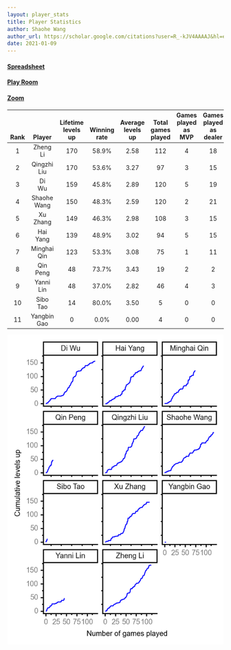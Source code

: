 ```yaml
---
layout: player_stats
title: Player Statistics
author: Shaohe Wang
author_url: https://scholar.google.com/citations?user=R_-kJV4AAAAJ&hl=en
date: 2021-01-09
---
```


#### [Spreadsheet](https://docs.google.com/spreadsheets/d/1So3PBr9gV3I0LzApZOgJlQew2QjM1wAiWhR50rAnHRg/edit#gid=2137801449)
#### [Play Room](https://playingcards.io/a3775q)
#### [Zoom](https://ucsf.zoom.us/j/91360570376?pwd=SmN6aFNPY3UzdEp3M0tmQ1ViUkdQUT09)

<div class="table-wrapper" markdown="block">

| <br><br><br>Rank | <br><br><br>Player | <br> Lifetime <br> levels <br> up | <br><br> Winning <br> rate | <br> Average <br> levels <br> up | <br> Total <br> games <br> played | Games <br> played <br> as <br> MVP | Games <br> played <br> as <br> dealer | N_games <br> short <br> staffed <br> as dealer | Winning <br> rate <br> as <br> dealer |
|:---:|:---:|:---:|:---:|:---:|:---:|:---:|:---:|:---:|:---:|
| 1 | Zheng <br> Li | 170 | 58.9% | 2.58 | 112 | 4 | 18 | 0 | 61.1% |
| 2 | Qingzhi <br> Liu | 170 | 53.6% | 3.27 | 97 | 3 | 15 | 3 | 46.7% |
| 3 | Di <br> Wu | 159 | 45.8% | 2.89 | 120 | 5 | 19 | 0 | 42.1% |
| 4 | Shaohe <br> Wang | 150 | 48.3% | 2.59 | 120 | 2 | 21 | 1 | 42.9% |
| 5 | Xu <br> Zhang | 149 | 46.3% | 2.98 | 108 | 3 | 15 | 0 | 40.0% |
| 6 | Hai <br> Yang | 139 | 48.9% | 3.02 | 94 | 5 | 15 | 1 | 46.7% |
| 7 | Minghai <br> Qin | 123 | 53.3% | 3.08 | 75 | 1 | 11 | 1 | 72.7% |
| 8 | Qin <br> Peng | 48 | 73.7% | 3.43 | 19 | 2 | 2 | 0 | 100.0% |
| 9 | Yanni <br> Lin | 48 | 37.0% | 2.82 | 46 | 4 | 3 | 1 | 66.7% |
| 10 | Sibo <br> Tao | 14 | 80.0% | 3.50 | 5 | 0 | 0 | 0 | 0.0% |
| 11 | Yangbin <br> Gao | 0 | 0.0% | 0.00 | 4 | 0 | 0 | 0 | 0.0% |

</div>

<img src="/assets/images/player_history_plot.png" alt="Plot of player level history" />

